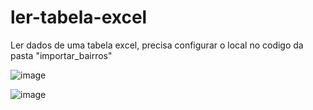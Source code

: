 # ler-tabela-excel
Ler dados de uma tabela excel, precisa configurar o local no codigo da pasta "importar_bairros"

![image](https://user-images.githubusercontent.com/57780382/193347998-acfc2619-de1a-4c57-ab74-826cbfa860d0.png)

![image](https://user-images.githubusercontent.com/57780382/193347852-ec34dd67-136f-4ac0-8c38-9a544009695e.png)
